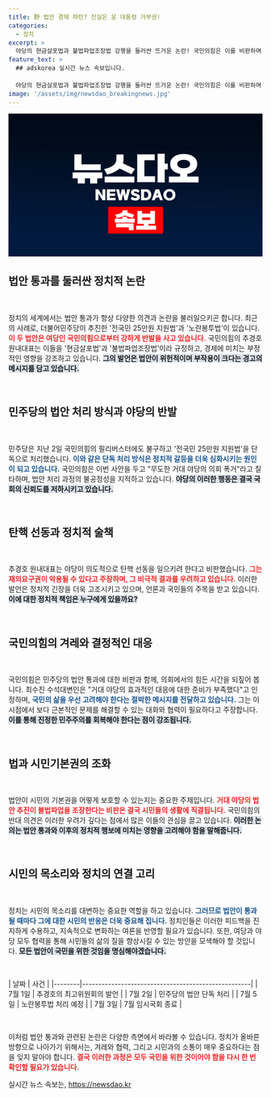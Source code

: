 ```yaml
---
title: 野 법안 경제 파탄? 진실은 윤 대통령 거부권!
categories:
  - 정치
excerpt: >
  야당의 현금살포법과 불법파업조장법 강행을 둘러싼 뜨거운 논란! 국민의힘은 이를 비판하며 민주주의에 대한 위협으로 규정, 책임 떠넘기기 전략을 반박하고 나섰다. 과연 국회의 미래는 어떻게 흘러갈까?
feature_text: >
  ## adskorea 실시간 뉴스 속보입니다.

  야당의 현금살포법과 불법파업조장법 강행을 둘러싼 뜨거운 논란! 국민의힘은 이를 비판하며 민주주의에 대한 위협으로 규정, 책임 떠넘기기 전략을 반박하고 나섰다. 과연 국회의 미래는 어떻게 흘러갈까?
image: '/assets/img/newsdao_breakingnews.jpg'
---
```


<p><img src="/assets/img/newsdao_breakingnews.jpg" alt="adskorea 속보" /></p>

<h2 data-ke-size="size26">법안 통과를 둘러싼 정치적 논란</h2>

<p data-ke-size="size16">&nbsp;</p>

<p>정치의 세계에서는 법안 통과가 항상 다양한 의견과 논란을 불러일으키곤 합니다. 최근의 사례로, 더불어민주당이 추진한 '전국민 25만원 지원법'과 '노란봉투법'이 있습니다. <b><span style="color: #ee2323;">이 두 법안은 여당인 국민의힘으로부터 강하게 반발을 사고 있습니다.</span></b> 국민의힘의 추경호 원내대표는 이들을 '현금살포법'과 '불법파업조장법'이라 규정하고, 경제에 미치는 부정적인 영향을 강조하고 있습니다. <b><span style="background-color: #21538527;">그의 발언은 법안이 위헌적이며 부작용이 크다는 경고의 메시지를 담고 있습니다.</span></b></p>

<p data-ke-size="size16">&nbsp;</p>

<h2 data-ke-size="size26">민주당의 법안 처리 방식과 야당의 반발</h2>

<p data-ke-size="size16">&nbsp;</p>

<p>민주당은 지난 2일 국민의힘의 필리버스터에도 불구하고 '전국민 25만원 지원법'을 단독으로 처리했습니다. <b><span style="color: #1a5490;">이와 같은 단독 처리 방식은 정치적 갈등을 더욱 심화시키는 원인이 되고 있습니다.</span></b> 국민의힘은 이번 사안을 두고 "무도한 거대 야당의 의회 폭거"라고 질타하며, 법안 처리 과정의 불공정성을 지적하고 있습니다. <b><span style="background-color: #21538527;">야당의 이러한 행동은 결국 국회의 신뢰도를 저하시키고 있습니다.</span></b></p>

<p data-ke-size="size16">&nbsp;</p>

<h2 data-ke-size="size26">탄핵 선동과 정치적 술책</h2>

<p data-ke-size="size16">&nbsp;</p>

<p>추경호 원내대표는 야당이 의도적으로 탄핵 선동을 일으키려 한다고 비판했습니다. <b><span style="color: #ee2323;">그는 재의요구권이 악용될 수 있다고 주장하며, 그 비극적 결과를 우려하고 있습니다.</span></b> 이러한 발언은 정치적 긴장을 더욱 고조시키고 있으며, 언론과 국민들의 주목을 받고 있습니다. <b><span style="background-color: #21538527;">이에 대한 정치적 책임은 누구에게 있을까요?</span></b></p>

<p data-ke-size="size16">&nbsp;</p>

<h2 data-ke-size="size26">국민의힘의 겨레와 결정적인 대응</h2>

<p data-ke-size="size16">&nbsp;</p>

<p>국민의힘은 민주당의 법안 통과에 대한 비판과 함께, 의회에서의 힘든 시간을 되짚어 봅니다. 최수진 수석대변인은 "거대 야당의 효과적인 대응에 대한 준비가 부족했다"고 인정하며, <b><span style="color: #1a5490;">국민의 삶을 우선 고려해야 한다는 절박한 메시지를 전달하고 있습니다.</span></b> 그는 이 시점에서 보다 근본적인 문제를 해결할 수 있는 대화와 협력이 필요하다고 주장합니다. <b><span style="background-color: #21538527;">이를 통해 진정한 민주주의를 회복해야 한다는 점이 강조됩니다.</span></b></p>

<p data-ke-size="size16">&nbsp;</p>

<h2 data-ke-size="size26">법과 시민기본권의 조화</h2>

<p data-ke-size="size16">&nbsp;</p>

<p>법안이 시민의 기본권을 어떻게 보호할 수 있는지는 중요한 주제입니다. <b><span style="color: #ee2323;">거대 야당의 법안 추진이 불법파업을 조장한다는 비판은 결국 시민들의 생활에 직결됩니다.</span></b> 국민의힘의 반대 의견은 이러한 우려가 깊다는 점에서 많은 이들의 관심을 끌고 있습니다. <b><span style="background-color: #21538527;">이러한 논의는 법안 통과와 이후의 정치적 행보에 미치는 영향을 고려해야 함을 말해줍니다.</span></b></p>

<p data-ke-size="size16">&nbsp;</p>

<h2 data-ke-size="size26">시민의 목소리와 정치의 연결 고리</h2>

<p data-ke-size="size16">&nbsp;</p>

<p>정치는 시민의 목소리를 대변하는 중요한 역할을 하고 있습니다. <b><span style="color: #1a5490;">그러므로 법안이 통과될 때마다 그에 대한 시민의 반응은 더욱 중요해 집니다.</span></b> 정치인들은 이러한 피드백을 진지하게 수용하고, 지속적으로 변화하는 여론을 반영할 필요가 있습니다. 또한, 여당과 야당 모두 협력을 통해 시민들의 삶의 질을 향상시킬 수 있는 방안을 모색해야 할 것입니다. <b><span style="background-color: #21538527;">모든 법안이 국민을 위한 것임을 명심해야겠습니다.</span></b></p>

<p data-ke-size="size16">&nbsp;</p>

<p>| 날짜   | 사건                                               |
|--------|----------------------------------------------------|
| 7월 1일 | 추경호의 최고위원회의 발언                      |
| 7월 2일 | 민주당의 법안 단독 처리                          |
| 7월 5일 | 노란봉투법 처리 예정                             |
| 7월 3일 | 7월 임시국회 종료                                 |</p>

<p data-ke-size="size16">&nbsp;</p>

<p>이처럼 법안 통과와 관련된 논란은 다양한 측면에서 바라볼 수 있습니다. 정치가 올바른 방향으로 나아가기 위해서는, 겨레와 협력, 그리고 시민과의 소통이 매우 중요하다는 점을 잊지 말아야 합니다. <b><span style="color: #ee2323;">결국 이러한 과정은 모두 국민을 위한 것이어야 함을 다시 한 번 확인할 필요가 있습니다.</span></b></p>
실시간 뉴스 속보는, <a href="https://newsdao.kr" rel="dofollow">https://newsdao.kr</a>


